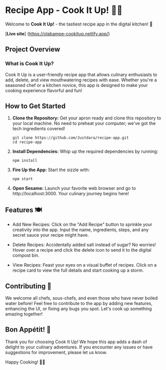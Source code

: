 # Recipe App - Cook It Up! 🍳📱

Welcome to **Cook It Up!** - the tastiest recipe app in the digital kitchen! 🎉

[**Live site**] (https://olabampe-cookitup.netlify.app/)

## Project Overview

### What is Cook It Up?

Cook It Up is a user-friendly recipe app that allows culinary enthusiasts to add, delete, and view mouthwatering recipes with ease. Whether you're a seasoned chef or a kitchen novice, this app is designed to make your cooking experience flavorful and fun!

## How to Get Started

1. **Clone the Repository:**
   Get your apron ready and clone this repository to your local machine. No need to preheat your computer; we've got the tech ingredients covered!

   ```
   git clone https://github.com/Justdara/recipe-app.git
   cd recipe-app
   ```

2. **Install Dependencies:**
   Whip up the required dependencies by running:
   ```
   npm install
   ```
3. **Fire Up the App:**
   Start the sizzle with:
   ```
   npm start
   ```
4. **Open Sesame:**
   Launch your favorite web browser and go to http://localhost:3000. Your culinary journey begins here!

## Features 🍽️

- Add New Recipes:
  Click on the "Add Recipe" button to sprinkle your creativity into the app.
  Input the name, ingredients, steps, and any secret sauce your recipe might have.

- Delete Recipes:
  Accidentally added salt instead of sugar? No worries!
  Hover over a recipe and click the delete icon to send it to the digital compost bin.

- View Recipes:
  Feast your eyes on a visual buffet of recipes.
  Click on a recipe card to view the full details and start cooking up a storm.

## Contributing 🍰

We welcome all chefs, sous-chefs, and even those who have never boiled water before! Feel free to contribute to the app by adding new features, enhancing the UI, or fixing any bugs you spot. Let's cook up something amazing together!

## Bon Appétit! 🎊

Thank you for choosing Cook It Up! We hope this app adds a dash of delight to your culinary adventures. If you encounter any issues or have suggestions for improvement, please let us know.

Happy Cooking! 🥂✨
